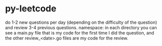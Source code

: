 # py-leetcode
do 1-2 new questions per day (depending on the difficulty of the question) and review 3-4 previous questions. 
namespace: in each directory you can see a main.py file that is my code for the first time I did the question, and the other review_&lt;date>.go files are my code for the review.
